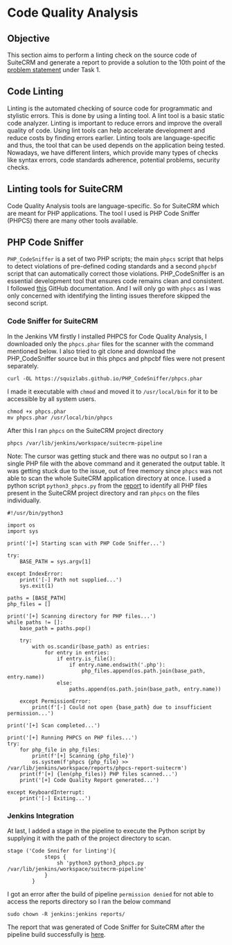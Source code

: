 # Code Quality Analysis 

## Objective

This section aims to perform a linting check on the source code of SuiteCRM and generate a report to provide a solution to the 10th point of the [problem statement](https://jenkins-report.netlify.app/problem_statement/) under Task 1.

## Code Linting

Linting is the automated checking of source code for programmatic and stylistic errors. This is done by using a linting tool. A lint tool is a basic static code analyzer. Linting is important to reduce errors and improve the overall quality of code. Using lint tools can help accelerate development and reduce costs by finding errors earlier. Linting tools are language-specific and thus, the tool that can be used depends on the application being tested. Nowadays, we have different linters, which provide many types of checks like syntax errors, code standards adherence, potential problems, security checks. 

## Linting tools for SuiteCRM

Code Quality Analysis tools are language-specific. So for SuiteCRM which are meant for PHP applications. The tool I used is PHP Code Sniffer (PHPCS) there are many other tools available.

## PHP Code Sniffer

`PHP_CodeSniffer` is a set of two PHP scripts; the main `phpcs` script that helps to detect violations of pre-defined coding standards and a second `phpcbf` script that can automatically correct those violations.
PHP_CodeSniffer is an essential development tool that ensures code remains clean and consistent. I followed [this](https://github.com/squizlabs/PHP_CodeSniffer#about) GitHub documentation. And I will only go with `phpcs` as I was only concerned with identifying the linting issues therefore skipped the second script.

### Code Sniffer for SuiteCRM

In the Jenkins VM firstly I installed PHPCS for Code Quality Analysis, I downloaded only the `phpcs.phar` files for the scanner with the command mentioned below. I also tried to git clone and download the PHP_CodeSniffer source but in this phpcs and phpcbf files were not present separately.
```
curl -OL https://squizlabs.github.io/PHP_CodeSniffer/phpcs.phar
```
I made it executable with `chmod` and moved it to `/usr/local/bin` for it to be accessible by all system users. 
```
chmod +x phpcs.phar
mv phpcs.phar /usr/local/bin/phpcs
```
After this I ran `phpcs` on the SuiteCRM project directory
```
phpcs /var/lib/jenkins/workspace/suitecrm-pipeline
```
Note: The cursor was getting stuck and there was no output so I ran a single PHP file with the above command and it generated the output table. It was getting stuck due to the issue, out of free memory since `phpcs` was not able to scan the whole SuiteCRM application directory at once. I used a python script `python3_phpcs.py`
from the [report](https://jenkins-report.netlify.app/limitations/#php-code-sniffer) to identify all PHP files present in the SuiteCRM project directory and ran `phpcs` on the files individually.

```
#!/usr/bin/python3

import os
import sys

print('[+] Starting scan with PHP Code Sniffer...')

try:
    BASE_PATH = sys.argv[1]

except IndexError:
    print('[-] Path not supplied...')
    sys.exit(1)

paths = [BASE_PATH]
php_files = []

print('[+] Scanning directory for PHP files...')
while paths != []:
    base_path = paths.pop()

    try:
        with os.scandir(base_path) as entries:
            for entry in entries:
                if entry.is_file():
                    if entry.name.endswith('.php'):
                        php_files.append(os.path.join(base_path, entry.name))
                else:
                    paths.append(os.path.join(base_path, entry.name))

    except PermissionError:
        print(f'[-] Could not open {base_path} due to insufficient permission...')

print('[+] Scan completed...')

print('[+] Running PHPCS on PHP files...')
try:
    for php_file in php_files:
        print(f'[+] Scanning {php_file}')
        os.system(f'phpcs {php_file} >> /var/lib/jenkins/workspace/reports/phpcs-report-suitecrm')
    print(f'[+] {len(php_files)} PHP files scanned...')
    print('[+] Code Quality Report generated...')

except KeyboardInterrupt:
    print('[-] Exiting...')

```
### Jenkins Integration

At last, I added a stage in the pipeline to execute the Python script by supplying it with the path of the project directory to scan.
```
stage ('Code Snnifer for linting'){
            steps {
                sh 'python3 python3_phpcs.py /var/lib/jenkins/workspace/suitecrm-pipeline'
            }
        }
```

I got an error after the build of pipeline `permission denied` for not able to access the reports directory so I ran the below command
```
sudo chown -R jenkins:jenkins reports/
```

The report that was generated of Code Sniffer for SuiteCRM after the pipeline build successfully is [here](https://github.com/Priyam5/internship-appsecco/tree/master/Reports/phpcs-report-suitecrm).